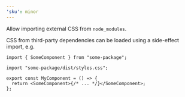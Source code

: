 ```yaml
---
'sku': minor
---
```


Allow importing external CSS from `node_modules`.

CSS from third-party dependencies can be loaded using a side-effect import, e.g.

```tsx
import { SomeComponent } from "some-package";

import "some-package/dist/styles.css";

export const MyComponent = () => {
  return <SomeComponent>{/* ... */}</SomeComponent>;
};
```
